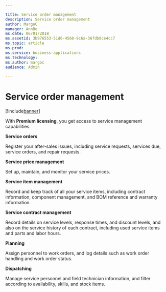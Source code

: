 ```yaml
---

title: Service order management
description: Service order management
author: MargoC
manager: AnnBe
ms.date: 06/01/2018
ms.assetid: 3b976553-51d6-4560-9c6a-36fdb0ce4cc7
ms.topic: article
ms.prod: 
ms.service: business-applications
ms.technology: 
ms.author: margoc
audience: Admin

---
```

#  Service order management 




[!include[banner](../../includes/banner.md)]

With **Premium licensing**, you get access to service management capabilities.

**Service orders**

Register your after-sales issues, including service requests, services due,
service orders, and repair requests.

**Service price management**

Set up, maintain, and monitor your service prices.

**Service item management**

Record and keep track of all your service items, including contract information,
component management, and BOM reference and warranty information.

**Service contract management**

Record details on service levels, response times, and discount levels, and also
on the service history of each contract, including used service items and parts
and labor hours.

**Planning**

Assign personnel to work orders, and log details such as work order handling and
work order status.

**Dispatching**

Manage service personnel and field technician information, and filter according
to availability, skills, and stock items.
